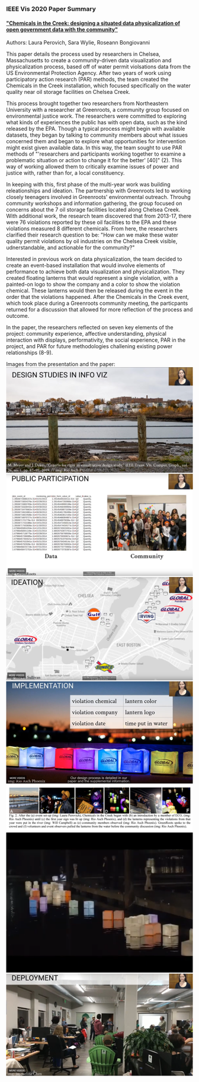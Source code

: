 ### IEEE Vis 2020 Paper Summary

#### ["Chemicals in the Creek: designing a situated data physicalization of open government data with the community"](https://ieeevis.b-cdn.net/vis_2020/pdfs/f-info-1210.pdf)
Authors: Laura Perovich, Sara Wylie, Roseann Bongiovanni

This paper details the process used by researchers in Chelsea, Massachusetts to create a community-driven data visualization and physicalization process, based off of water permit violsations data from the US Environmental Protection Agency. After two years of work using participatory action research (PAR) methods, the team created the Chemicals in the Creek installation, which focused specifically on the water quality near oil storage facilities on Chelsea Creek.

This process brought together two researchers from Northeastern University with a researcher at Greenroots, a community group focused on environmental justice work. The researchers were committed to exploring what kinds of experiences the public has with open data, such as the kind released by the EPA. Though a typical process might begin with available datasets, they began by talking to community members about what issues concerned them and began to explore what opportunities for intervention might exist given available data. In this way, the team sought to use PAR methods of "'researchers and participants working together to examine a problematic situation or action to change it for the better' [40]" (2). This way of working allowed them to critically examine issues of power and justice with, rather than for, a local constituency.

In keeping with this, first phase of the multi-year work was building releationships and ideation. The partnership with Greenroots led to working closely teenagers involved in Greenroots' environmental outreach. Throuhg community workshops and information gathering, the group focused on concerns about the 7 oil storage facilities located along Chelsea Creek. With additional work, the research team discovered that from 2013-17, there were 76 violations reported by these oil facilities to the EPA and these violations measured 8 different chemicals. From here, the researchers clarified their research question to be: "How can we make these water quality permit violations by oil industries on the Chelsea Creek visible, udnerstandable, and actionable for the community?"

Interested in previous work on data physicalization, the team decided to create an event-based installation that would involve elements of performance to achieve both data visualization and physicalization. They created floating lanterns that would represent a single violation, with a painted-on logo to show the company and a color to show the violation chemical. These lanterns would then be released during the event in the order that the violations happened. After the Chemicals in the Creek event, which took place during a Greenroots community meeting, the particpants returned for a discussion that allowed for more reflection of the process and outcome.

In the paper, the researchers reflected on seven key elements of the project: community experience, affective understanding, physical interaction with displays, performativity, the social experience, PAR in the project, and PAR for future methodologies challening existing power relationships (8-9).

Images from the presentation and the paper:
![](img-1.png)
![](img-2.png)
![](img-3.png)
![](img-4.png)
![](img-5.jpeg)
![](img-6.png)
![](img-7.png)
